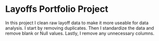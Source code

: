 # Layoffs Portfolio Project
In this project I clean raw layoff data to make it more useable for data analysis. I start by removing duplicates. Then I standardize the data and remove blank or Null values. Lastly, I remove any unnecessary columns. 
